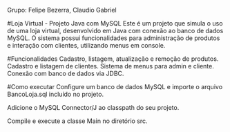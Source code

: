  Grupo: Felipe Bezerra, Claudio Gabriel


#Loja Virtual - Projeto Java com MySQL
Este é um projeto que simula o uso de uma loja virtual, desenvolvido em Java com conexão ao banco de dados MySQL. O sistema possui funcionalidades para administração de produtos e interação com clientes, utilizando menus em console.



#Funcionalidades
Cadastro, listagem, atualização e remoção de produtos.
Cadastro e listagem de clientes.
Sistema de menus para admin e cliente.
Conexão com banco de dados via JDBC.



#Como executar
Configure um banco de dados MySQL e importe o arquivo BancoLoja.sql incluído no projeto.

Adicione o MySQL Connector/J ao classpath do seu projeto.

Compile e execute a classe Main no diretório src.
